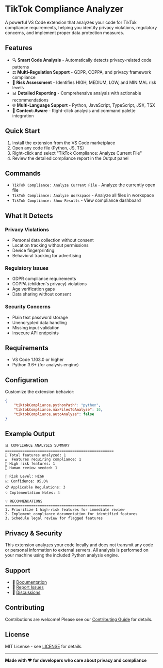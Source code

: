 # TikTok Compliance Analyzer

A powerful VS Code extension that analyzes your code for TikTok compliance requirements, helping you identify privacy violations, regulatory concerns, and implement proper data protection measures.

## Features

- 🔍 **Smart Code Analysis** - Automatically detects privacy-related code patterns
- ⚖️ **Multi-Regulation Support** - GDPR, COPPA, and privacy framework compliance
- 🚨 **Risk Assessment** - Identifies HIGH, MEDIUM, LOW, and MINIMAL risk levels
- 📊 **Detailed Reporting** - Comprehensive analysis with actionable recommendations
- 🌐 **Multi-Language Support** - Python, JavaScript, TypeScript, JSX, TSX
- 🎯 **Context-Aware** - Right-click analysis and command palette integration

## Quick Start

1. Install the extension from the VS Code marketplace
2. Open any code file (Python, JS, TS)
3. Right-click and select "TikTok Compliance: Analyze Current File"
4. Review the detailed compliance report in the Output panel

## Commands

- `TikTok Compliance: Analyze Current File` - Analyze the currently open file
- `TikTok Compliance: Analyze Workspace` - Analyze all files in workspace
- `TikTok Compliance: Show Results` - View compliance dashboard

## What It Detects

### Privacy Violations
- Personal data collection without consent
- Location tracking without permissions
- Device fingerprinting
- Behavioral tracking for advertising

### Regulatory Issues
- GDPR compliance requirements
- COPPA (children's privacy) violations
- Age verification gaps
- Data sharing without consent

### Security Concerns
- Plain text password storage
- Unencrypted data handling
- Missing input validation
- Insecure API endpoints

## Requirements

- VS Code 1.103.0 or higher
- Python 3.6+ (for analysis engine)

## Configuration

Customize the extension behavior:

```json
{
    "tiktokCompliance.pythonPath": "python",
    "tiktokCompliance.maxFilesToAnalyze": 10,
    "tiktokCompliance.autoAnalyze": false
}
```

## Example Output

```
📊 COMPLIANCE ANALYSIS SUMMARY
==================================================
📁 Total features analyzed: 1
⚖️  Features requiring compliance: 1
🚨 High risk features: 1
👥 Human review needed: 1

🎯 Risk Level: HIGH
📈 Confidence: 95.0%
📋 Applicable Regulations: 3
💡 Implementation Notes: 4

💡 RECOMMENDATIONS
==================================================
1. Prioritize 1 high-risk features for immediate review
2. Implement compliance documentation for identified features
3. Schedule legal review for flagged features
```

## Privacy & Security

This extension analyzes your code locally and does not transmit any code or personal information to external servers. All analysis is performed on your machine using the included Python analysis engine.

## Support

- 📖 [Documentation](https://github.com/your-username/TechJam2025)
- 🐛 [Report Issues](https://github.com/your-username/TechJam2025/issues)
- 💬 [Discussions](https://github.com/your-username/TechJam2025/discussions)

## Contributing

Contributions are welcome! Please see our [Contributing Guide](https://github.com/your-username/TechJam2025/blob/main/CONTRIBUTING.md) for details.

## License

MIT License - see [LICENSE](https://github.com/your-username/TechJam2025/blob/main/LICENSE) for details.

---

**Made with ❤️ for developers who care about privacy and compliance**
